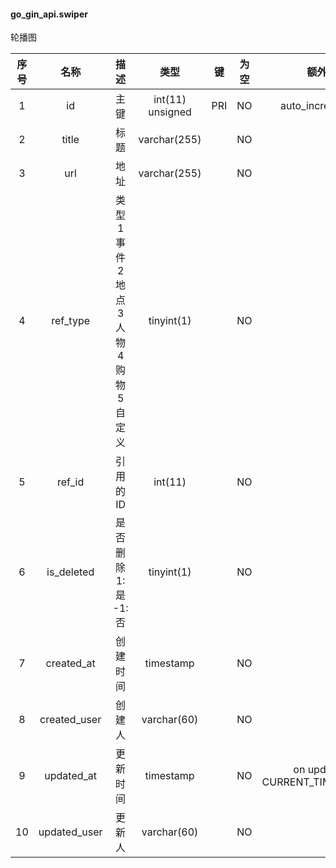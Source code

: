#### go_gin_api.swiper 
轮播图

| 序号 | 名称 | 描述 | 类型 | 键 | 为空 | 额外 | 默认值 |
| :--: | :--: | :--: | :--: | :--: | :--: | :--: | :--: |
| 1 | id | 主键 | int(11) unsigned | PRI | NO | auto_increment |  |
| 2 | title | 标题 | varchar(255) |  | NO |  |  |
| 3 | url | 地址 | varchar(255) |  | NO |  |  |
| 4 | ref_type | 类型 1事件 2地点 3人物 4购物 5自定义 | tinyint(1) |  | NO |  | 1 |
| 5 | ref_id | 引用的ID | int(11) |  | NO |  | 0 |
| 6 | is_deleted | 是否删除 1:是  -1:否 | tinyint(1) |  | NO |  | -1 |
| 7 | created_at | 创建时间 | timestamp |  | NO |  | CURRENT_TIMESTAMP |
| 8 | created_user | 创建人 | varchar(60) |  | NO |  |  |
| 9 | updated_at | 更新时间 | timestamp |  | NO | on update CURRENT_TIMESTAMP | CURRENT_TIMESTAMP |
| 10 | updated_user | 更新人 | varchar(60) |  | NO |  |  |
